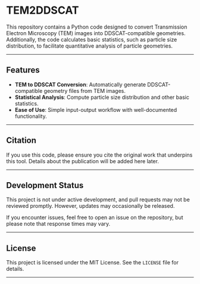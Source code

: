 # TEM2DDSCAT

This repository contains a Python code designed to convert Transmission Electron Microscopy (TEM) images into DDSCAT-compatible geometries. Additionally, the code calculates basic statistics, such as particle size distribution, to facilitate quantitative analysis of particle geometries.

---

## Features

- **TEM to DDSCAT Conversion**: Automatically generate DDSCAT-compatible geometry files from TEM images.
- **Statistical Analysis**: Compute particle size distribution and other basic statistics.
- **Ease of Use**: Simple input-output workflow with well-documented functionality.

---


## Citation

If you use this code, please ensure you cite the original work that underpins this tool. Details about the publication will be added here later.

---

## Development Status

This project is not under active development, and pull requests may not be reviewed promptly. However, updates may occasionally be released.

If you encounter issues, feel free to open an issue on the repository, but please note that response times may vary.

---

## License

This project is licensed under the MIT License. See the `LICENSE` file for details.

---


